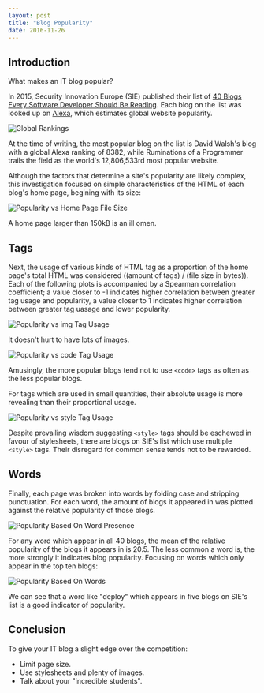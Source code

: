```yaml
---
layout: post
title: "Blog Popularity"
date: 2016-11-26
---
```


## Introduction

What makes an IT blog popular?

In 2015, Security Innovation Europe (SIE) published their list of [40 Blogs Every Software Developer Should Be Reading](https://www.securityinnovationeurope.com/blog/40-blogs-every-software-developer-should-be-reading). Each blog on the list was looked up on [Alexa](https://alexa.com), which estimates global website popularity.

![Global Rankings](img/blog-popularity/global.png)

At the time of writing, the most popular blog on the list is David Walsh's blog with a global Alexa ranking of 8382, while Ruminations of a Programmer trails the field as the world's 12,806,533rd most popular website.

Although the factors that determine a site's popularity are likely complex, this investigation focused on simple characteristics of the HTML of each blog's home page, begining with its size:

![Popularity vs Home Page File Size](img/blog-popularity/filesize.png)

A home page larger than 150kB is an ill omen.

## Tags

Next, the usage of various kinds of HTML tag as a proportion of the home page's total HTML was considered ((amount of tags) / (file size in bytes)). Each of the following plots is accompanied by a Spearman correlation coefficient; a value closer to -1 indicates higher correlation between greater tag usage and popularity, a value closer to 1 indicates higher correlation between greater tag uasage and lower popularity.

![Popularity vs img Tag Usage](img/blog-popularity/tags-img.png)

It doesn't hurt to have lots of images.

![Popularity vs code Tag Usage](img/blog-popularity/tags-code.png)

Amusingly, the more popular blogs tend not to use `<code>` tags as often as the less popular blogs.

For tags which are used in small quantities, their absolute usage is more revealing than their proportional usage.

![Popularity vs style Tag Usage](img/blog-popularity/tags-style.png)

Despite prevailing wisdom suggesting `<style>` tags should be eschewed in favour of stylesheets, there are blogs on SIE's list which use multiple `<style>` tags. Their disregard for common sense tends not to be rewarded.

## Words

Finally, each page was broken into words by folding case and stripping punctuation. For each word, the amount of blogs it appeared in was plotted against the relative popularity of those blogs.

![Popularity Based On Word Presence](img/blog-popularity/words-all.png)

For any word which appear in all 40 blogs, the mean of the relative popularity of the blogs it appears in is 20.5. The less common a word is, the more strongly it indicates blog popularity. Focusing on words which only appear in the top ten blogs:

![Popularity Based On Words](img/blog-popularity/words-top.png)

We can see that a word like "deploy" which appears in five blogs on SIE's list is a good indicator of popularity.

## Conclusion

To give your IT blog a slight edge over the competition:

* Limit page size.
* Use stylesheets and plenty of images.
* Talk about your "incredible students".